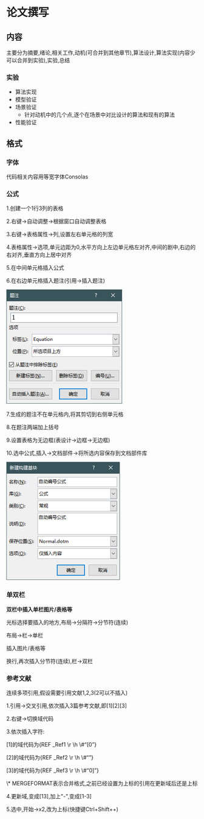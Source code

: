 # 论文撰写

## 内容

主要分为摘要,绪论,相关工作,动机(可合并到其他章节),算法设计,算法实现(内容少可以合并到实验),实验,总结

### 实验

- 算法实现
- 模型验证
- 场景验证
  - 针对动机中的几个点,逐个在场景中对比设计的算法和现有的算法
- 性能验证

## 格式

### 字体

代码相关内容用等宽字体Consolas

### 公式

1.创建一个1行3列的表格

2.右键->自动调整->根据窗口自动调整表格

3.右键->表格属性->列,设置左右单元格的列宽

4.表格属性->选项,单元边距为0,水平方向上左边单元格左对齐,中间的剧中,右边的右对齐,垂直方向上居中对齐

5.在中间单元格插入公式

6.在右边单元格插入题注(引用->插入题注)

![image-20241006044630893](assets/%E8%AE%BA%E6%96%87%E6%92%B0%E5%86%99/image-20241006044630893.png)

7.生成的题注不在单元格内,将其剪切到右侧单元格

8.在题注两端加上括号

9.设置表格为无边框(表设计->边框->无边框)

10.选中公式,插入->文档部件->将所选内容保存到文档部件库

![image-20241006044644426](assets/%E8%AE%BA%E6%96%87%E6%92%B0%E5%86%99/image-20241006044644426.png)

### 单双栏

**双栏中插入单栏图片/表格等**

光标选择要插入的地方,布局->分隔符->分节符(连续)

布局->栏->单栏

插入图片/表格等

换行,再次插入分节符(连续),栏->双栏

### 参考文献

连续多项引用,假设需要引用文献1,2,3(2可以不插入)

1.引用->交叉引用,依次插入3篇参考文献,即\[1]\[2][3]

2.右键->切换域代码

3.依次插入字符:

[1]的域代码为{REF _Ref1 \r \h \\#“[0”}

[2]的域代码为{REF _Ref2 \r \h \\#“”}

[3]的域代码为{REF _Ref3 \r \h \\#“0]”}

\\* MERGEFORMAT表示合并格式,之前已经设置为上标的引用在更新域后还是上标

4.更新域,变成[13],加上"-",变成[1-3]

5.选中,开始->x2,改为上标(快捷键Ctrl+Shift++)
